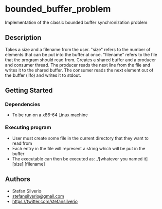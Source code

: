 # bounded_buffer_problem
Implementation of the classic bounded buffer synchronization problem

## Description
Takes a size and a filename from the user. "size" refers to the number of elements that can be put into the buffer at once. "filename" refers to the file that the program should read from. Creates a shared buffer and a producer and consumer thread. The producer reads the next line from the file and writes it to the shared buffer. The consumer reads the next element out of the buffer (lifo) and writes it to stdout.

## Getting Started

### Dependencies

* To be run on a x86-64 Linux machine

### Executing program

* User must create some file in the current directory that they want to read from
* Each entry in the file will represent a string which will be put in the buffer
* The executable can then be executed as: ./[whatever you named it] [size] [filename]

## Authors

* Stefan Silverio
* stefansilverio@gmail.com
* https://twitter.com/stefansilverio


